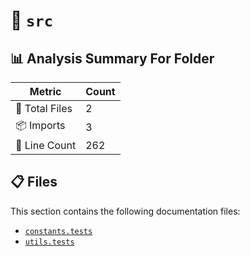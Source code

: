 # 📁 `src`

## 📊 Analysis Summary For Folder

| Metric | Count |
|--------|-------|
| 📁 Total Files | 2 |
| 📦 Imports | 3 |
| 🔢 Line Count | 262 |


## 📋 Files

This section contains the following documentation files:

- [`constants.tests`](./constants.tests.md)
- [`utils.tests`](./utils.tests.md)